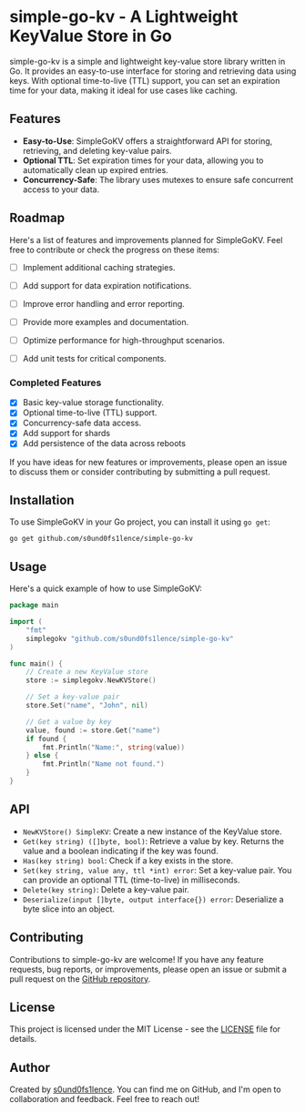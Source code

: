 # simple-go-kv - A Lightweight KeyValue Store in Go

simple-go-kv is a simple and lightweight key-value store library written in Go. It provides an easy-to-use interface for storing and retrieving data using keys. With optional time-to-live (TTL) support, you can set an expiration time for your data, making it ideal for use cases like caching.

## Features

- **Easy-to-Use**: SimpleGoKV offers a straightforward API for storing, retrieving, and deleting key-value pairs.
- **Optional TTL**: Set expiration times for your data, allowing you to automatically clean up expired entries.
- **Concurrency-Safe**: The library uses mutexes to ensure safe concurrent access to your data.

## Roadmap

Here's a list of features and improvements planned for SimpleGoKV. Feel free to contribute or check the progress on these items:

- [ ] Implement additional caching strategies.
- [ ] Add support for data expiration notifications.
- [ ] Improve error handling and error reporting.
- [ ] Provide more examples and documentation.
- [ ] Optimize performance for high-throughput scenarios.
- [ ] Add unit tests for critical components.


### Completed Features

- [x] Basic key-value storage functionality.
- [x] Optional time-to-live (TTL) support.
- [x] Concurrency-safe data access.
- [x] Add support for shards
- [X] Add persistence of the data across reboots

If you have ideas for new features or improvements, please open an issue to discuss them or consider contributing by submitting a pull request.


## Installation

To use SimpleGoKV in your Go project, you can install it using `go get`:

```shell
go get github.com/s0und0fs1lence/simple-go-kv
```


## Usage

Here's a quick example of how to use SimpleGoKV:

```go
package main

import (
	"fmt"
	simplegokv "github.com/s0und0fs1lence/simple-go-kv"
)

func main() {
	// Create a new KeyValue store
	store := simplegokv.NewKVStore()

	// Set a key-value pair
	store.Set("name", "John", nil)

	// Get a value by key
	value, found := store.Get("name")
	if found {
		fmt.Println("Name:", string(value))
	} else {
		fmt.Println("Name not found.")
	}
}
```


## API

- `NewKVStore() SimpleKV`: Create a new instance of the KeyValue store.
- `Get(key string) ([]byte, bool)`: Retrieve a value by key. Returns the value and a boolean indicating if the key was found.
- `Has(key string) bool`: Check if a key exists in the store.
- `Set(key string, value any, ttl *int) error`: Set a key-value pair. You can provide an optional TTL (time-to-live) in milliseconds.
- `Delete(key string)`: Delete a key-value pair.
- `Deserialize(input []byte, output interface{}) error`: Deserialize a byte slice into an object.

## Contributing

Contributions to simple-go-kv are welcome! If you have any feature requests, bug reports, or improvements, please open an issue or submit a pull request on the [GitHub repository](https://github.com/s0und0fs1lence/simple-go-kv). 

## License

This project is licensed under the MIT License - see the [LICENSE](LICENSE) file for details.

## Author

Created by [s0und0fs1lence](https://github.com/s0und0fs1lence). You can find me on GitHub, and I'm open to collaboration and feedback. Feel free to reach out!
